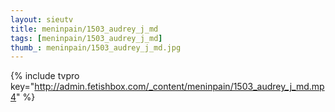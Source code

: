 ```yaml
--- 
layout: sieutv
title: meninpain/1503_audrey_j_md
tags: [meninpain/1503_audrey_j_md]
thumb_: meninpain/1503_audrey_j_md.jpg
---
```

{% include tvpro key="http://admin.fetishbox.com/_content/meninpain/1503_audrey_j_md.mp4" %} 
